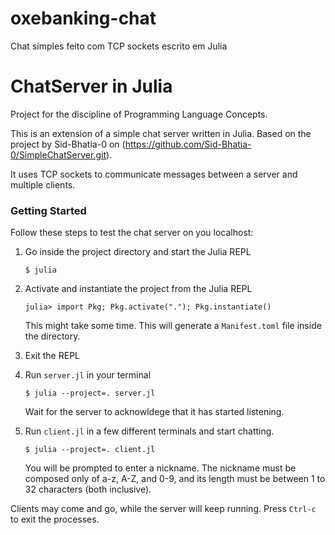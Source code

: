 # oxebanking-chat
Chat simples feito com TCP sockets escrito em Julia

# ChatServer in Julia
Project for the discipline of Programming Language Concepts.

This is an extension of a simple chat server written in Julia. Based on the project by Sid-Bhatia-0 on (https://github.com/Sid-Bhatia-0/SimpleChatServer.git).

It uses TCP sockets to communicate messages between a server and multiple clients.

### Getting Started
Follow these steps to test the chat server on you localhost:


1. Go inside the project directory and start the Julia REPL

    ```
    $ julia
    ```

2. Activate and instantiate the project from the Julia REPL

    ```
    julia> import Pkg; Pkg.activate("."); Pkg.instantiate()
    ```

    This might take some time. This will generate a `Manifest.toml` file inside the directory.

3. Exit the REPL

4. Run `server.jl` in your terminal
    ```
    $ julia --project=. server.jl
    ```

    Wait for the server to acknowldege that it has started listening.

5. Run `client.jl` in a few different terminals and start chatting.
    ```
    $ julia --project=. client.jl
    ```

    You will be prompted to enter a nickname. The nickname must be composed only of a-z, A-Z, and 0-9, and its length must be between 1 to 32 characters (both inclusive).

Clients may come and go, while the server will keep running. Press `Ctrl-c` to exit the processes.
